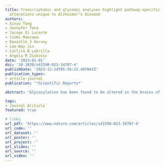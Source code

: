 ```yaml
---
title: Transcriptomic and glycomic analyses highlight pathway-specific glycosylation
  alterations unique to Alzheimer’s disease
authors:
- Xinyu Tang
- Jennyfer Tena
- Jacopo Di Lucente
- Izumi Maezawa
- Danielle J Harvey
- Lee-Way Jin
- Carlito B Lebrilla
- Angela M Zivkovic
date: '2023-01-01'
doi: '10.1038/s41598-023-34787-4'
publishDate: '2023-12-24T05:56:21.407843Z'
publication_types:
- article-journal
publication: '*Scientific Reports*'

abstract: 'Glycosylation has been found to be altered in the brains of individuals with Alzheimer’s disease (AD). However, it is unknown which specific glycosylation-related pathways are altered in AD dementia. Using publicly available RNA-seq datasets covering seven brain regions and including 1724 samples, we identified glycosylation-related genes ubiquitously changed in individuals with AD. Several differentially expressed glycosyltransferases found by RNA-seq were confirmed by qPCR in a different set of human medial temporal cortex (MTC) samples (n = 20 AD vs. 20 controls). N-glycan-related changes predicted by expression changes in these glycosyltransferases were confirmed by mass spectrometry (MS)-based N-glycan analysis in the MTC (n = 9 AD vs. 6 controls). About 80% of glycosylation-related genes were differentially expressed in at least one brain region of AD participants (adjusted p-values < 0.05). Upregulation of MGAT1 and B4GALT1 involved in complex N-linked glycan formation and galactosylation, respectively, were reflected by increased concentrations of corresponding N-glycans. Isozyme-specific changes were observed in expression of the polypeptide N-acetylgalactosaminyltransferase (GALNT) family and the alpha-N-acetylgalactosaminide alpha-2,6-sialyltransferase (ST6GALNAC) family of enzymes. Several glycolipid-specific genes (UGT8, PIGM) were upregulated. The critical transcription factors regulating the expression of N-glycosylation and elongation genes were predicted and found to include STAT1 and HSF5. The miRNA predicted to be involved in regulating N-glycosylation and elongation glycosyltransferases were has-miR-1-3p and has-miR-16-5p, respectively. Our findings provide an overview of glycosylation pathways affected by AD and potential regulators of glycosyltransferase expression that deserve further validation and suggest that glycosylation changes occurring in the brains of AD dementia individuals are highly pathway-specific and unique to AD.'

tags:
- Journal Ariticle
featured: true

# links
url_pdf: 'https://www.nature.com/articles/s41598-023-34787-4'
url_code: ''
url_dataset: ''
url_poster: ''
url_project: ''
url_slides: ''
url_source: ''
url_video: ''
---
```

